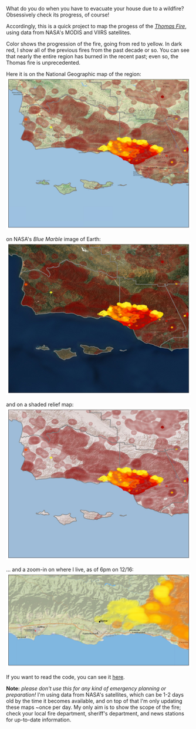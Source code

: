 What do you do when you have to evacuate your house due to a wildfire?  Obsessively check its progress, of course!

Accordingly, this is a quick project to map the progess of the [*Thomas Fire*](https://en.wikipedia.org/wiki/Thomas_Fire), using data from NASA's MODIS and VIIRS satellites.

Color shows the progression of the fire, going from red to yellow.
In dark red, I show all of the previous fires from the past decade or so.
You can see that nearly the entire region has burned in the recent past; even so, the Thomas fire is unprecedented.

Here it is on the National Geographic map of the region:
![plain-map](thomas-fire_natgeo.png)

on NASA's *Blue Marble* image of Earth:
![fancy-map](thomas-fire.png)

and on a shaded relief map:
![fancy-map](thomas-fire2.png)

... and a zoom-in on where I live, as of 6pm on 12/16:
![:(](thomas-fire_12-16-6pm.png)

If you want to read the code, you can see it [here](https://nbviewer.jupyter.org/github/mkmcc/ThomasFire/blob/master/Thomas%20Fire.ipynb).

**Note:** *please don't use this for any kind of emergency planning or preparation!*
I'm using data from NASA's satellites, which can be 1-2 days old by the time it becomes available, and on top of that I'm only updating these maps ~once per day.
My only aim is to show the scope of the fire; check your local fire department, sheriff's department, and news stations for up-to-date information.
